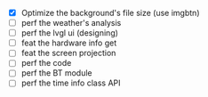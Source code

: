 ﻿* [x] Optimize the background's file size (use imgbtn)
* [ ] perf the weather's analysis
* [ ] perf the lvgl ui (designing)
* [ ] feat the hardware info get
* [ ] feat the screen projection
* [ ] perf the code
* [ ] perf the BT module
* [ ] perf the time info class API
